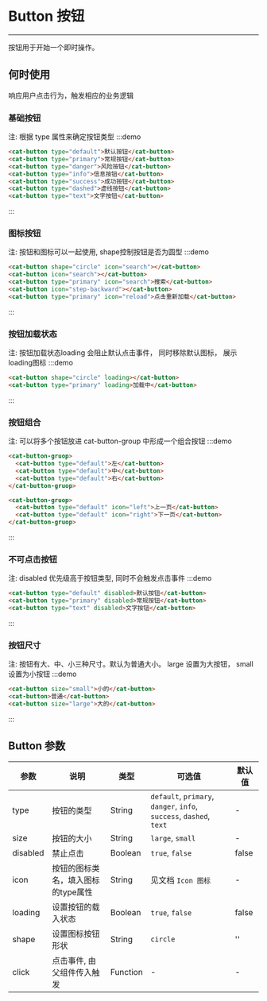 # Button 按钮

----

按钮用于开始一个即时操作。

## 何时使用

响应用户点击行为，触发相应的业务逻辑


### 基础按钮
注: 根据 type 属性来确定按钮类型
:::demo
```html
<cat-button type="default">默认按钮</cat-button>
<cat-button type="primary">常规按钮</cat-button>
<cat-button type="danger">风险按钮</cat-button>
<cat-button type="info">信息按钮</cat-button>
<cat-button type="success">成功按钮</cat-button>
<cat-button type="dashed">虚线按钮</cat-button>
<cat-button type="text">文字按钮</cat-button>
```
:::

### 图标按钮
注: 按钮和图标可以一起使用, shape控制按钮是否为圆型
:::demo
```html
<cat-button shape="circle" icon="search"></cat-button>
<cat-button icon="search"></cat-button>
<cat-button type="primary" icon="search">搜索</cat-button>
<cat-button icon="step-backward"></cat-button>
<cat-button type="primary" icon="reload">点击重新加载</cat-button>

```
:::

### 按钮加载状态
注: 按钮加载状态loading 会阻止默认点击事件， 同时移除默认图标， 展示loading图标
:::demo
```html
<cat-button shape="circle" loading></cat-button>
<cat-button type="primary" loading>加载中</cat-button>

```
:::

### 按钮组合
注: 可以将多个按钮放进 cat-button-group 中形成一个组合按钮
:::demo
```html
<cat-button-gruop>
  <cat-button type="default">左</cat-button>
  <cat-button type="default">中</cat-button>
  <cat-button type="default">右</cat-button>
</cat-button-gruop>

<cat-button-gruop>
  <cat-button type="default" icon="left">上一页</cat-button>
  <cat-button type="default" icon="right">下一页</cat-button>
</cat-button-gruop>

```
:::

### 不可点击按钮
注: disabled 优先级高于按钮类型, 同时不会触发点击事件
:::demo
```html
<cat-button type="default" disabled>默认按钮</cat-button>
<cat-button type="primary" disabled>常规按钮</cat-button>
<cat-button type="text" disabled>文字按钮</cat-button>
```
:::

### 按钮尺寸
注: 按钮有大、中、小三种尺寸。默认为普通大小。 large 设置为大按钮， small设置为小按钮
:::demo
```html
<cat-button size="small">小的</cat-button>
<cat-button>普通</cat-button>
<cat-button size="large">大的</cat-button>

```
:::


## Button 参数

| 参数      | 说明          | 类型      | 可选值                           | 默认值  |
|---------- |-------------- |---------- |--------------------------------  |-------- |
| type | 按钮的类型 | String | `default`, `primary`, `danger`, `info`, `success`, `dashed`, `text` | - |
| size | 按钮的大小 | String | `large`, `small` | - |
| disabled | 禁止点击 | Boolean | `true`, `false` | false |
| icon | 按钮的图标类名，填入图标的type属性 | String | 见文档 `Icon 图标` | - |
| loading | 设置按钮的载入状态 | Boolean | `true`, `false` | false |
| shape | 设置图标按钮形状 | String | `circle` | '' |
| click | 点击事件, 由父组件传入触发 | Function | - | - |


<style lang="scss" scoped>
  .cat-btn {
    margin: 0 8px 8px 0;
  }

  .cat-btn-group {
    margin-right: 10px;

    .cat-btn {
      margin: 0;
    }
  }
</style>
